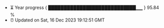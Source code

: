 - ⏳ Year progress { ████████████████████████████▁▁ } 95.84 %
- ⏰ Updated on Sat, 16 Dec 2023 19:12:51 GMT

